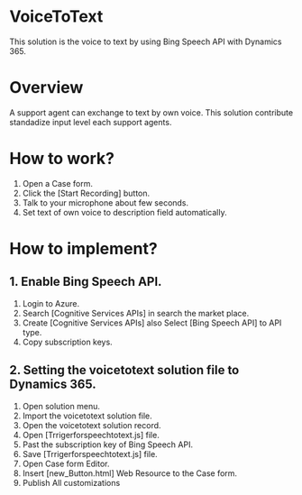 # VoiceToText
This solution is the voice to text by using Bing Speech API with Dynamics 365.

# Overview
A support agent can exchange to text by own voice. This solution contribute standadize input level each support agents.

# How to work?
1. Open a Case form.
2. Click the [Start Recording] button.
3. Talk to your microphone about few seconds.
4. Set text of own voice to description field automatically.

# How to implement?
## 1. Enable Bing Speech API.
1. Login to Azure.
2. Search [Cognitive Services APIs] in search the market place.
3. Create [Cognitive Services APIs] also Select [Bing Speech API] to API type.
4. Copy subscription keys.

## 2. Setting the voicetotext solution file to Dynamics 365.
1. Open solution menu.
2. Import the voicetotext solution file.
3. Open the voicetotext solution record.
4. Open [Trrigerforspeechtotext.js] file.
5. Past the subscription key of Bing Speech API.
6. Save [Trrigerforspeechtotext.js] file.
7. Open Case form Editor.
8. Insert [new_Button.html] Web Resource to the Case form.
9. Publish All customizations

